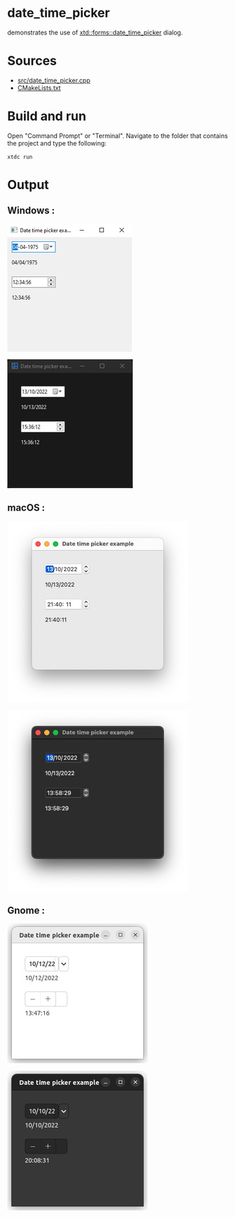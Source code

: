 # date_time_picker

demonstrates the use of [xtd::forms::date_time_picker](../../../../src/xtd.forms/include/xtd/forms/date_time_picker.h) dialog.

# Sources

* [src/date_time_picker.cpp](src/date_time_picker.cpp)
* [CMakeLists.txt](CMakeLists.txt)

# Build and run

Open "Command Prompt" or "Terminal". Navigate to the folder that contains the project and type the following:

```shell
xtdc run
```

# Output

## Windows :

![Screenshot](../../../../docs/pictures/examples/controls/date_time_picker_w.png)

![Screenshot](../../../../docs/pictures/examples/controls/date_time_picker_wd.png)

## macOS :

![Screenshot](../../../../docs/pictures/examples/controls/date_time_picker_m.png)

![Screenshot](../../../../docs/pictures/examples/controls/date_time_picker_md.png)

## Gnome :

![Screenshot](../../../../docs/pictures/examples/controls/date_time_picker_g.png)

![Screenshot](../../../../docs/pictures/examples/controls/date_time_picker_gd.png)
